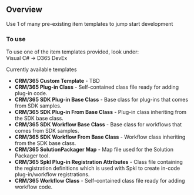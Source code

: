 ## Overview
Use 1 of many pre-existing item templates to jump start development

### To use
To use one of the item templates provided, look under:  
Visual C# -> D365 DevEx

Currently available templates
* **CRM/365 Custom Template** - TBD
* **CRM/365 Plug-in Class** - Self-contained class file ready for adding plug-in code.
* **CRM/365 SDK Plug-in Base Class** - Base class for plug-ins that comes from SDK samples.
* **CRM/365 SDK Plug-in From Base Class** - Plug-in class inheriting from the SDK base class.
* **CRM/365 SDK Workflow Base Class** - Base class for workflows that comes from SDK samples.
* **CRM/365 SDK Workflow From Base Class** - Workflow class inheriting from the SDK base class.
* **CRM/365 SolutionPackager Map** - Map file used for the Solution Packager tool.
* **CRM/365 Spkl Plug-in Registration Attributes** - Class file containing the registration definitions which is used with Spkl to create in-code plug-in/workflow registrations.
* **CRM/365 Workflow Class** - Self-contained class file ready for adding workflow code.
